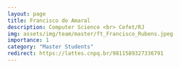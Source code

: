 ```yaml
---
layout: page
title: Francisco do Amaral
description: Computer Science <br> Cefet/RJ
img: assets/img/team/master/ft_Francisco_Rubens.jpeg
importance: 1
category: "Master Students"
redirect: https://lattes.cnpq.br/9811589327336791
---
```

